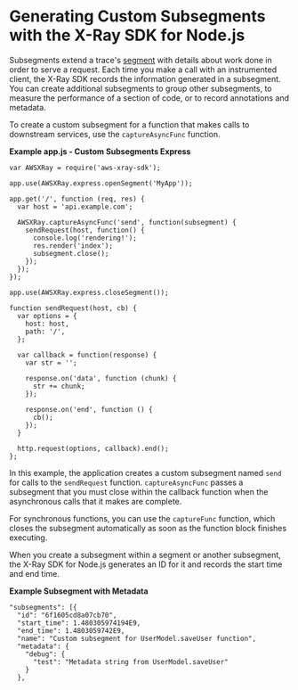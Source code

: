 # Generating Custom Subsegments with the X\-Ray SDK for Node\.js<a name="xray-sdk-nodejs-subsegments"></a>

Subsegments extend a trace's [segment](xray-concepts.md#xray-concepts-segments) with details about work done in order to serve a request\. Each time you make a call with an instrumented client, the X\-Ray SDK records the information generated in a subsegment\. You can create additional subsegments to group other subsegments, to measure the performance of a section of code, or to record annotations and metadata\.

To create a custom subsegment for a function that makes calls to downstream services, use the `captureAsyncFunc` function\.

**Example app\.js \- Custom Subsegments Express**  

```
var AWSXRay = require('aws-xray-sdk');

app.use(AWSXRay.express.openSegment('MyApp'));

app.get('/', function (req, res) {
  var host = 'api.example.com';

  AWSXRay.captureAsyncFunc('send', function(subsegment) {
    sendRequest(host, function() {
      console.log('rendering!');
      res.render('index');
      subsegment.close();
    });
  });
});

app.use(AWSXRay.express.closeSegment());

function sendRequest(host, cb) {
  var options = {
    host: host,
    path: '/',
  };

  var callback = function(response) {
    var str = '';

    response.on('data', function (chunk) {
      str += chunk;
    });

    response.on('end', function () {
      cb();
    });
  }

  http.request(options, callback).end();
};
```

In this example, the application creates a custom subsegment named `send` for calls to the `sendRequest` function\. `captureAsyncFunc` passes a subsegment that you must close within the callback function when the asynchronous calls that it makes are complete\.

For synchronous functions, you can use the `captureFunc` function, which closes the subsegment automatically as soon as the function block finishes executing\.

When you create a subsegment within a segment or another subsegment, the X\-Ray SDK for Node\.js generates an ID for it and records the start time and end time\.

**Example Subsegment with Metadata**  

```
"subsegments": [{
  "id": "6f1605cd8a07cb70",
  "start_time": 1.480305974194E9,
  "end_time": 1.4803059742E9,
  "name": "Custom subsegment for UserModel.saveUser function",
  "metadata": {
    "debug": {
      "test": "Metadata string from UserModel.saveUser"
    }
  },
```
